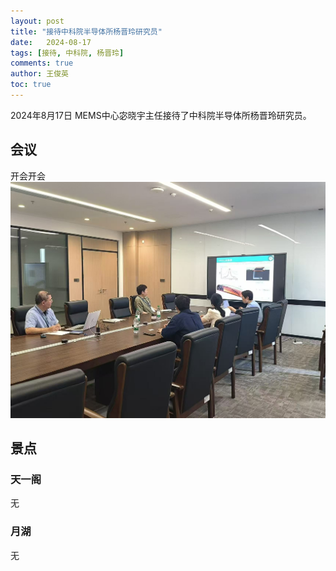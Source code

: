 ```yaml
---
layout: post
title: "接待中科院半导体所杨晋玲研究员"
date:   2024-08-17
tags: [接待, 中科院, 杨晋玲]
comments: true
author: 王俊英
toc: true
---
```


2024年8月17日
MEMS中心宓晓宇主任接待了中科院半导体所杨晋玲研究员。

<!-- more -->

## 会议
开会开会
![](../images/2024/8/17/微信图片_20240821155558.jpg)

## 景点
### 天一阁

无

### 月湖

无



